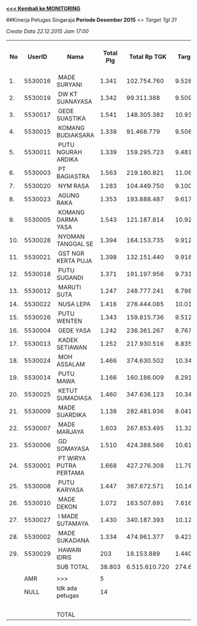 **[<<< Kembali ke MONITORING](https://github.com/suriawan/Area-Bali-Utara/blob/master/TUSBUNG.md)**


##Kinerja Petugas Singaraja
**Periode Desember 2015** <> *_Target Tgl 31_*

_Create Data 22.12.2015 Jam 17:00_


<table><tbody><tr><th>No</th><th>UserID</th><th>Nama</th><th>Total Plg</th><th>Total Rp TGK</th><th>Target TGK</th><th>Realisasi Saldo TGK (Blm Lunas)</th><th>% Pencapaian Thd Target TGK</th><th>BOBOT SLA</th><th>PK 2 Bln - Blm Lunas</th><th>PK 2 Bln - Blm Lunas</th><th>PK 3 Bln - Blm Lunas</th><th>PK 4 Bln - Blm Lunas</th></tr><tr><td>1.</td><td>5530016</td><td>&nbsp;MADE SURYANI</td><td>1.341</td><td>102.754.760</td><td>9.528.981</td><td>5.393.505</td><td>143%</td><td>13,50%</td><td>62</td><td>0</td><td>0</td><td>0</td></tr><tr><td>2.</td><td>5530019</td><td>&nbsp;DW KT SUANAYASA</td><td>1.342</td><td>99.311.368</td><td>9.509.507</td><td>13.294.274</td><td>60%</td><td>2,50%</td><td>172</td><td>8</td><td>1</td><td>0</td></tr><tr><td>3.</td><td>5530017</td><td>&nbsp;GEDE SUASTIKA</td><td>1.541</td><td>148.305.382</td><td>10.938.533</td><td>16.817.786</td><td>46%</td><td>2,50%</td><td>197</td><td>11</td><td>1</td><td>0</td></tr><tr><td>4.</td><td>5530015</td><td>&nbsp;KOMANG BUDIAKSARA</td><td>1.338</td><td>91.468.779</td><td>9.508.149</td><td>15.668.902</td><td>35%</td><td>2,50%</td><td>198</td><td>4</td><td>0</td><td>0</td></tr><tr><td>5.</td><td>5530011</td><td>&nbsp;PUTU NGURAH ARDIKA</td><td>1.339</td><td>159.295.723</td><td>9.481.767</td><td>17.318.933</td><td>17%</td><td>2,50%</td><td>137</td><td>3</td><td>1</td><td>0</td></tr><tr><td>6.</td><td>5530003</td><td>&nbsp;PT BAGIASTRA</td><td>1.563</td><td>219.180.821</td><td>11.061.002</td><td>24.301.657</td><td>-20%</td><td>0,00%</td><td>182</td><td>10</td><td>0</td><td>0</td></tr><tr><td>7.</td><td>5530020</td><td>&nbsp;NYM RASA</td><td>1.283</td><td>104.449.750</td><td>9.100.491</td><td>20.165.683</td><td>-22%</td><td>0,00%</td><td>131</td><td>1</td><td>0</td><td>0</td></tr><tr><td>8.</td><td>5530023</td><td>&nbsp;AGUNG RAKA</td><td>1.353</td><td>193.888.487</td><td>9.617.361</td><td>23.111.286</td><td>-40%</td><td>0,00%</td><td>195</td><td>7</td><td>0</td><td>0</td></tr><tr><td>9.</td><td>5530005</td><td>&nbsp;KOMANG DARMA YASA</td><td>1.543</td><td>121.187.814</td><td>10.924.745</td><td>26.385.573</td><td>-42%</td><td>0,00%</td><td>314</td><td>14</td><td>0</td><td>0</td></tr><tr><td>10.</td><td>5530028</td><td>&nbsp;NYOMAN TANGGAL SE</td><td>1.394</td><td>164.153.735</td><td>9.912.538</td><td>24.878.441</td><td>-51%</td><td>0,00%</td><td>269</td><td>6</td><td>0</td><td>0</td></tr><tr><td>11.</td><td>5530021</td><td>&nbsp;GST NGR KERTA PUJA</td><td>1.398</td><td>132.151.440</td><td>9.918.071</td><td>28.276.341</td><td>-85%</td><td>0,00%</td><td>247</td><td>11</td><td>0</td><td>0</td></tr><tr><td>12.</td><td>5530018</td><td>&nbsp;PUTU SUGANDI</td><td>1.371</td><td>191.197.956</td><td>9.731.310</td><td>29.053.878</td><td>-99%</td><td>0,00%</td><td>254</td><td>30</td><td>3</td><td>0</td></tr><tr><td>13.</td><td>5530012</td><td>&nbsp;MARUTI SUTA</td><td>1.247</td><td>248.777.241</td><td>8.798.944</td><td>28.208.451</td><td>-121%</td><td>0,00%</td><td>167</td><td>27</td><td>7</td><td>0</td></tr><tr><td>14.</td><td>5530022</td><td>&nbsp;NUSA LEPA</td><td>1.416</td><td>276.444.085</td><td>10.015.962</td><td>32.290.390</td><td>-122%</td><td>0,00%</td><td>217</td><td>2</td><td>1</td><td>0</td></tr><tr><td>15.</td><td>5530026</td><td>&nbsp;PUTU WENTEN</td><td>1.343</td><td>159.815.736</td><td>9.512.719</td><td>31.061.466</td><td>-127%</td><td>0,00%</td><td>183</td><td>20</td><td>4</td><td>0</td></tr><tr><td>16.</td><td>5530004</td><td>&nbsp;GEDE YASA</td><td>1.242</td><td>236.361.267</td><td>8.767.602</td><td>29.448.897</td><td>-136%</td><td>0,00%</td><td>181</td><td>17</td><td>2</td><td>0</td></tr><tr><td>17.</td><td>5530013</td><td>&nbsp;KADEK SETIAWAN</td><td>1.252</td><td>217.930.516</td><td>8.835.924</td><td>30.036.528</td><td>-140%</td><td>0,00%</td><td>256</td><td>8</td><td>0</td><td>0</td></tr><tr><td>18.</td><td>5530024</td><td>&nbsp;MOH ASSALAM</td><td>1.466</td><td>374.630.502</td><td>10.341.634</td><td>36.173.189</td><td>-150%</td><td>0,00%</td><td>206</td><td>12</td><td>3</td><td>0</td></tr><tr><td>19.</td><td>5530014</td><td>&nbsp;PUTU MAWA</td><td>1.166</td><td>160.186.009</td><td>8.291.095</td><td>30.314.217</td><td>-166%</td><td>0,00%</td><td>249</td><td>7</td><td>1</td><td>0</td></tr><tr><td>20.</td><td>5530025</td><td>&nbsp;KETUT SUMADIASA</td><td>1.460</td><td>347.636.123</td><td>10.346.180</td><td>44.585.322</td><td>-231%</td><td>0,00%</td><td>264</td><td>11</td><td>0</td><td>0</td></tr><tr><td>21.</td><td>5530009</td><td>&nbsp;MADE SUARDIKA</td><td>1.138</td><td>282.481.936</td><td>8.041.567</td><td>35.669.367</td><td>-244%</td><td>0,00%</td><td>192</td><td>6</td><td>1</td><td>0</td></tr><tr><td>22.</td><td>5530007</td><td>&nbsp;MADE MARJAYA</td><td>1.603</td><td>267.853.495</td><td>11.322.164</td><td>51.543.813</td><td>-255%</td><td>0,00%</td><td>309</td><td>23</td><td>0</td><td>0</td></tr><tr><td>23.</td><td>5530006</td><td>&nbsp;GD SOMAYASA</td><td>1.510</td><td>424.388.566</td><td>10.616.900</td><td>49.463.546</td><td>-266%</td><td>0,00%</td><td>230</td><td>1</td><td>0</td><td>0</td></tr><tr><td>24.</td><td>5530001</td><td>&nbsp;PT WIRYA PUTRA PERTAMA</td><td>1.668</td><td>427.276.308</td><td>11.794.916</td><td>59.790.213</td><td>-307%</td><td>0,00%</td><td>280</td><td>10</td><td>1</td><td>0</td></tr><tr><td>25.</td><td>5530008</td><td>&nbsp;PUTU KARYASA</td><td>1.447</td><td>367.672.571</td><td>10.149.561</td><td>57.421.365</td><td>-366%</td><td>0,00%</td><td>332</td><td>32</td><td>1</td><td>0</td></tr><tr><td>26.</td><td>5530010</td><td>&nbsp;MADE DEKON</td><td>1.072</td><td>163.507.691</td><td>7.616.720</td><td>43.234.105</td><td>-368%</td><td>0,00%</td><td>204</td><td>21</td><td>1</td><td>0</td></tr><tr><td>27.</td><td>5530027</td><td>&nbsp;I MADE SUTAMAYA</td><td>1.430</td><td>340.187.393</td><td>10.124.495</td><td>57.712.123</td><td>-370%</td><td>0,00%</td><td>178</td><td>40</td><td>12</td><td>0</td></tr><tr><td>28.</td><td>5530002</td><td>&nbsp;MADE SUKADANA</td><td>1.334</td><td>474.961.377</td><td>9.423.716</td><td>56.632.433</td><td>-401%</td><td>0,00%</td><td>193</td><td>9</td><td>0</td><td>0</td></tr><tr><td>29.</td><td>5530029</td><td>&nbsp;HAWARI IDRIS</td><td>203</td><td>18.153.889</td><td>1.440.766</td><td>8.760.338</td><td>-408%</td><td>0,00%</td><td>57</td><td>19</td><td>4</td><td>0</td></tr><tr><td> </td><td> </td><td>SUB TOTAL</td><td>38.803</td><td>6.515.610.720</td><td>274.673.320</td><td>927.012.022</td><td>-137%</td><td>0,00%</td><td>6056</td><td>370</td><td>44</td><td>0</td></tr><tr><td> </td><td> </td><td> </td><td> </td><td> </td><td> </td><td> </td><td> </td><td> </td><td> </td><td> </td><td> </td><td> </td></tr><tr><td> </td><td>AMR</td><td>&gt;&gt;&gt;</td><td>5</td><td> </td><td> </td><td> 56.887.622 </td><td> </td><td> </td><td>4</td><td>1</td><td>0</td><td>0</td></tr><tr><td> </td><td>NULL</td><td>tdk ada petugas</td><td>14</td><td> </td><td> </td><td> 6.373.055 </td><td> </td><td> </td><td>0</td><td>0</td><td>14</td><td>0</td></tr><tr><td> </td><td> </td><td> </td><td> </td><td> </td><td> </td><td> 63.260.677 </td><td> </td><td> </td><td> 4 </td><td> 1 </td><td> 14 </td><td> - </td></tr><tr><td> </td><td> </td><td>TOTAL</td><td> </td><td> </td><td> </td><td> 990.272.699 </td><td> </td><td> </td><td> 6.060 </td><td> 371 </td><td> 58 </td><td> - </td></tr></tbody></table>
